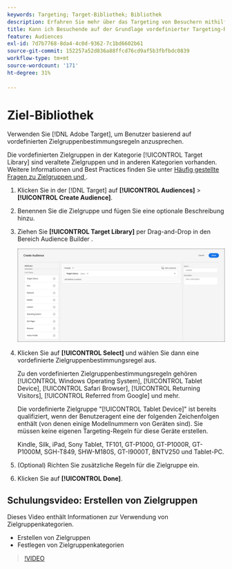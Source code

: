```yaml
---
keywords: Targeting; Target-Bibliothek; Bibliothek
description: Erfahren Sie mehr über das Targeting von Besuchern mithilfe vordefinierter Legacy-Zielgruppen.
title: Kann ich Besuchende auf der Grundlage vordefinierter Targeting-Regeln ansprechen?
feature: Audiences
exl-id: 7d7b7768-8da4-4c0d-9362-7c1bd6602b61
source-git-commit: 152257a52d836a88ffcd76cd9af5b3fbfbdc0839
workflow-type: tm+mt
source-wordcount: '171'
ht-degree: 31%

---
```


# Ziel-Bibliothek

Verwenden Sie [!DNL Adobe Target], um Benutzer basierend auf vordefinierten Zielgruppenbestimmungsregeln anzusprechen.

Die vordefinierten Zielgruppen in der Kategorie [!UICONTROL Target Library] sind veraltete Zielgruppen und in anderen Kategorien vorhanden. Weitere Informationen und Best Practices finden Sie unter [Häufig gestellte Fragen zu Zielgruppen und ](/help/main/c-target/c-troubleshooting-targets-and-audiences/troubleshooting-targets-and-audiences.md#concept_C4EE4B8F4840430CBD798D579A8F208D).

1. Klicken Sie in der [!DNL Target] auf **[!UICONTROL Audiences]** > **[!UICONTROL Create Audience]**.
1. Benennen Sie die Zielgruppe und fügen Sie eine optionale Beschreibung hinzu.
1. Ziehen Sie **[!UICONTROL Target Library]** per Drag-and-Drop in den Bereich Audience Builder .

   ![Ziel-Bibliothek](assets/target_library.png)

1. Klicken Sie auf **[!UICONTROL Select]** und wählen Sie dann eine vordefinierte Zielgruppenbestimmungsregel aus.

   Zu den vordefinierten Zielgruppenbestimmungsregeln gehören [!UICONTROL Windows Operating System], [!UICONTROL Tablet Device], [!UICONTROL Safari Browser], [!UICONTROL Returning Visitors], [!UICONTROL Referred from Google] und mehr.

   Die vordefinierte Zielgruppe &quot;[!UICONTROL Tablet Device]&quot; ist bereits qualifiziert, wenn der Benutzeragent eine der folgenden Zeichenfolgen enthält (von denen einige Modellnummern von Geräten sind). Sie müssen keine eigenen Targeting-Regeln für diese Geräte erstellen.

   Kindle, Silk, iPad, Sony Tablet, TF101, GT-P1000, GT-P1000R, GT-P1000M, SGH-T849, SHW-M180S, GT-I9000T, BNTV250 und Tablet-PC.

1. (Optional) Richten Sie zusätzliche Regeln für die Zielgruppe ein.
1. Klicken Sie auf **[!UICONTROL Done]**.

## Schulungsvideo: Erstellen von Zielgruppen

Dieses Video enthält Informationen zur Verwendung von Zielgruppenkategorien.

* Erstellen von Zielgruppen
* Festlegen von Zielgruppenkategorien

>[!VIDEO](https://video.tv.adobe.com/v/17392)
